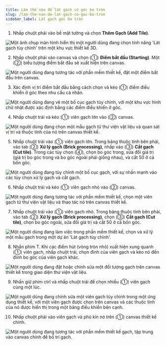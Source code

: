 ```yaml
---
title: Làm thế nào để lát gạch có góc bo tròn
slug: /lam-the-nao-de-lat-gach-co-goc-bo-tron
sidebar_label: Lát gạch góc bo tròn
---
```


1. Nhấp chuột phải vào bề mặt tường và chọn **Thêm Gạch (Add Tile)**.

![Một ảnh chụp màn hình hiển thị một người dùng đang chọn tính năng 'Lát gạch tùy chỉnh' trên một khu vực thiết kế 3D.](https://storage.googleapis.com/jegavn_kb/images/3368e31a-0fa3-4031-9d7b-e898e8024f0a.png)

2. Nhấp chuột phải vào canvas và chọn (①) **Điểm bắt đầu (Starting)**. Một (②) biểu tượng điểm bắt đầu sẽ xuất hiện trên canvas.

![Một người dùng đang tương tác với phần mềm thiết kế, đặt một điểm bắt đầu trên canvas.](https://storage.googleapis.com/jegavn_kb/images/5aac3542-926e-46e7-8fa3-8d73fa155423.png)

3. Xác định vị trí điểm bắt đầu bằng cách chọn và kéo (①) điểm điều khiển ở góc theo nhu cầu cá nhân.

![Một người dùng đang vẽ một bố cục gạch tùy chỉnh, với một khu vực hình chữ nhật được xác định bằng các điểm điều khiển ở góc.](https://storage.googleapis.com/jegavn_kb/images/661327ff-cc2e-414d-b489-4936b9b4a85c.png)

4. Nhấp chuột trái và kéo (①) viên gạch lớn vào (②) canvas.

![Một người dùng đang chọn một mẫu gạch từ thư viện vật liệu và quan sát vị trí và thuộc tính của nó trên canvas thiết kế.](https://storage.googleapis.com/jegavn_kb/images/ca6154ff-9d05-4906-8a82-3125930f58f9.png)

5. Nhấp chuột trái vào (①) viên gạch lớn. Trong bảng thuộc tính bên phải, vào tab (②) **Xử lý gạch (Brick processing)**, nhấp vào (③) **Cắt gạch (Cut tile)**. Trong các tùy chọn (④), chọn bo góc trong, sửa đổi giá trị (giá trị bo góc trong và bo góc ngoài phải giống nhau), và cắt 50 ở cả bốn góc.

![Một người dùng đang tùy chỉnh một bố cục gạch, với sự nhấn mạnh vào các tùy chọn xử lý gạch và cắt gạch.](https://storage.googleapis.com/jegavn_kb/images/2574d046-a291-49ec-b6dd-6f1d9d54461b.png)

6. Nhấp chuột trái và kéo (①) viên gạch nhỏ vào (②) canvas.

![Một người dùng đang tương tác với phần mềm thiết kế, chọn một viên gạch từ thư viện vật liệu và thao tác nó trên canvas thiết kế.](https://storage.googleapis.com/jegavn_kb/images/f55bfc87-10d0-47ad-8409-6d5908636d46.png)

7. Nhấp chuột trái vào (①) viên gạch nhỏ. Trong bảng thuộc tính bên phải, vào tab (②) **Xử lý gạch (Brick processing)**, chọn (③) **Cắt gạch (Cut tile)**, chọn bo góc ngoài, sửa đổi giá trị và cắt 50 ở cả bốn góc.

![Một người dùng đang làm việc trong phần mềm thiết kế, chọn và xử lý một mẫu gạch trong một dự án 'Lát gạch tùy chỉnh'.](https://storage.googleapis.com/jegavn_kb/images/2d43914f-0c53-43a5-82c1-73ac67d236dd.png)

8. Nhấn phím T. Khi các điểm hút (vòng tròn nhỏ) xuất hiện xung quanh (①) viên gạch, nhấp chuột trái, chọn đỉnh của viên gạch và kéo nó đến đỉnh bo góc của viên gạch khác.

![Một người dùng đang đặt hoặc chỉnh sửa một đối tượng gạch trên canvas thiết kế trong giao diện thư viện vật liệu.](https://storage.googleapis.com/jegavn_kb/images/3a8e4368-3efb-439e-a73c-f7f02de10d0c.png)

9. Nhấn giữ phím ctrl và nhấp chuột trái để chọn nhiều (①) viên gạch cùng một lúc.

![Một người dùng đang chỉnh sửa một viên gạch tùy chỉnh trong một ứng dụng thiết kế, với một viên gạch được chọn trên canvas và các thuộc tính của nó được hiển thị trong một bảng điều khiển bên cạnh.](https://storage.googleapis.com/jegavn_kb/images/46e1d3b7-04e8-4f62-a85f-0985868d464b.png)

10. Nhấp chuột phải vào viên gạch và phủ kín nó trên (①) canvas thiết kế chính.

![Một người dùng đang tương tác với phần mềm thiết kế gạch, tập trung vào canvas chính để bố trí gạch.](https://storage.googleapis.com/jegavn_kb/images/c379bc21-8b65-4e83-a673-7c353785670a.png)